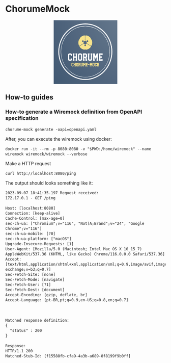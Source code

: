 # ChorumeMock

<p align="center">
  <img src="img.png" width="200" height="200" style="display: block; margin: 0 auto;" />
</p>

## How-to guides

### How-to generate a Wiremock definition from OpenAPI specification

```
chorume-mock generate -oapi=openapi.yaml
```

After, you can execute the wiremock using docker:

```shell
docker run -it --rm -p 8080:8080 -v "$PWD:/home/wiremock" --name wiremock wiremock/wiremock --verbose
```

Make a HTTP request

```shell
curl http://localhost:8080/ping
```

The output should looks something like it:

```shell
2023-09-07 18:41:35.197 Request received:
172.17.0.1 - GET /ping

Host: [localhost:8080]
Connection: [keep-alive]
Cache-Control: [max-age=0]
sec-ch-ua: ["Chromium";v="116", "Not)A;Brand";v="24", "Google Chrome";v="116"]
sec-ch-ua-mobile: [?0]
sec-ch-ua-platform: ["macOS"]
Upgrade-Insecure-Requests: [1]
User-Agent: [Mozilla/5.0 (Macintosh; Intel Mac OS X 10_15_7) AppleWebKit/537.36 (KHTML, like Gecko) Chrome/116.0.0.0 Safari/537.36]
Accept: [text/html,application/xhtml+xml,application/xml;q=0.9,image/avif,image/webp,image/apng,*/*;q=0.8,application/signed-exchange;v=b3;q=0.7]
Sec-Fetch-Site: [none]
Sec-Fetch-Mode: [navigate]
Sec-Fetch-User: [?1]
Sec-Fetch-Dest: [document]
Accept-Encoding: [gzip, deflate, br]
Accept-Language: [pt-BR,pt;q=0.9,en-US;q=0.8,en;q=0.7]



Matched response definition:
{
  "status" : 200
}

Response:
HTTP/1.1 200
Matched-Stub-Id: [f15588fb-cfa9-4a3b-a689-8f8199f9b0ff]
```
